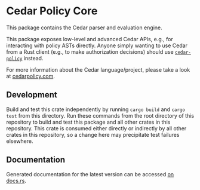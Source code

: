 # Cedar Policy Core

This package contains the Cedar parser and evaluation engine.

This package exposes low-level and advanced Cedar APIs, e.g.,
for interacting with policy ASTs directly.
Anyone simply wanting to use Cedar from a Rust client (e.g.,
to make authorization decisions) should use
[`cedar-policy`](../cedar-policy) instead.

For more information about the Cedar language/project, please take a look
at [cedarpolicy.com](https://www.cedarpolicy.com).

## Development

Build and test this crate independently by running `cargo build` and `cargo test`
from this directory. Run these commands from the root directory of this
repository to build and test this package and all other crates in this
repository. This crate is consumed either directly or indirectly by all other
crates in this repository, so a change here may precipitate test failures
elsewhere.

## Documentation

Generated documentation for the latest version can be accessed
[on docs.rs](https://docs.rs/cedar-policy-core).
